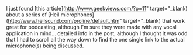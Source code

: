 I just found [this article](http://www.geekviews.com/?p=11" target="_blank) about a series of [Heil microphones](http://www.heilsound.com/proline/default.htm" target="_blank) that work great for podcasting, although I'm sure they were made with any vocal application in mind... detailed info in the post, although I thought it was odd that I had to scroll all the way down to find the one single link to the actual microphone(s) being discussed.